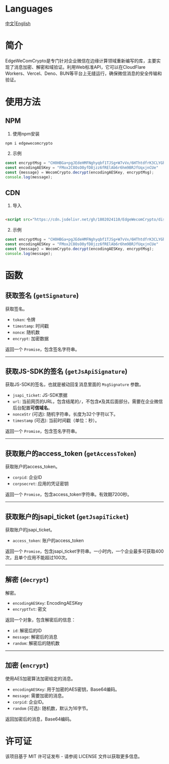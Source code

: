 # Languages

[中文](./README.md)|[English](./README.en.md)

# 简介

EdgeWeComCrypto是专门针对企业微信在边缘计算领域重新编写的库，主要实现了消息加密、解密和域验证。利用Web标准API，它可以在CloudFlare
Workers、Vercel、Deno、BUN等平台上无缝运行，确保微信消息的安全传输和验证。

# 使用方法
## NPM

1. 使用npm安装

```npm
npm i edgewecomcrypto
```

2. 示例

```js
const encryptMsg = "CH0HBGa+pgJEdeHMFNghyqbf1TJSg+W7vVx/6HThtdfrK3CLYGhEcUC/2Ayfecgck+/MxeRNOb0ZgtBzIBZso4+2LZU11zLQyDx++txixg7tYDrnE/aicQo65AdR6vMcBFb47xUK8vjC8EbQElQhzlVcb9QOlTLYIw6eAksyAJ85WL2XPha0Q5MgiowUSD98movbhdwGc3SV580qhQWtNZsVAp2ghi2EcNPxk36a8itTtlZsPHXcdy1mR4HhYlSrZVhlnz4mkfzVu9zo0wVu1zQ9JT2iKMaeDSya6C7ffZWwY1CXBeWnTpf4urs7GvFyMM6n8vVHCTHRFXGpHfvxccWvz0YgR75xjTpUzk6nOID1s761/efsymuPNLkZ5XCw453pErAloXiMMJ3SED+UMA=="
const encodingAESKey = "FMox2C8OsO0yfD8jzz6fRElAb6r6hm9BRJfUqxjnCUe"
const {message} = WecomCrypto.decrypt(encodingAESKey, encryptMsg);
console.log(message);
```
## CDN
1. 导入
```html

<script src="https://cdn.jsdelivr.net/gh/1802024110/EdgeWecomCrypto/dist/index.min.js"></script>
```
2. 示例

```js
const encryptMsg = "CH0HBGa+pgJEdeHMFNghyqbf1TJSg+W7vVx/6HThtdfrK3CLYGhEcUC/2Ayfecgck+/MxeRNOb0ZgtBzIBZso4+2LZU11zLQyDx++txixg7tYDrnE/aicQo65AdR6vMcBFb47xUK8vjC8EbQElQhzlVcb9QOlTLYIw6eAksyAJ85WL2XPha0Q5MgiowUSD98movbhdwGc3SV580qhQWtNZsVAp2ghi2EcNPxk36a8itTtlZsPHXcdy1mR4HhYlSrZVhlnz4mkfzVu9zo0wVu1zQ9JT2iKMaeDSya6C7ffZWwY1CXBeWnTpf4urs7GvFyMM6n8vVHCTHRFXGpHfvxccWvz0YgR75xjTpUzk6nOID1s761/efsymuPNLkZ5XCw453pErAloXiMMJ3SED+UMA=="
const encodingAESKey = "FMox2C8OsO0yfD8jzz6fRElAb6r6hm9BRJfUqxjnCUe"
const {message} = WecomCrypto.decrypt(encodingAESKey, encryptMsg);
console.log(message);
```

# 函数

## 获取签名 (`getSignature`)

获取签名。

- `token`: 令牌
- `timestamp`: 时间戳
- `nonce`: 随机数
- `encrypt`: 加密数据

返回一个 `Promise`，包含签名字符串。

---

## 获取JS-SDK的签名 (`getJsApiSignature`)

获取JS-SDK的签名，也就是被动回复消息里面的 `MsgSignature` 参数。

- `jsapi_ticket`: JS-SDK票据
- `url`: 当前网页的URL，包含结尾的`/`，不包含`#`及其后面部分。需要在企业微信后台配置**可信域名**。
- `nonceStr` (可选): 随机字符串，长度为32个字符以下。
- `timestamp` (可选): 当前时间戳（单位：秒）。

返回一个 `Promise`，包含签名字符串。

---

## 获取账户的access_token (`getAccessToken`)

获取账户的access_token。

- `corpid`: 企业ID
- `corpsecret`: 应用的凭证密钥

返回一个 `Promise`，包含access_token字符串。有效期7200秒。

---

## 获取账户的jsapi_ticket (`getJsapiTicket`)

获取账户的jsapi_ticket。

- `access_token`: 账户的access_token

返回一个 `Promise`，包含jsapi_ticket字符串。一小时内，一个企业最多可获取400次，且单个应用不能超过100次。

---

## 解密 (`decrypt`)

解密。

- `encodingAESKey`: EncodingAESKey
- `encryptTxt`: 密文

返回一个对象，包含解密后的信息：

- `id`: 解密后的ID
- `message`: 解密后的消息
- `random`: 解密后的随机数

---

## 加密 (`encrypt`)

使用AES加密算法加密给定的消息。

- `encodingAESKey`: 用于加密的AES密钥，Base64编码。
- `message`: 需要加密的消息。
- `corpid`: 企业ID。
- `random` (可选): 随机数，默认为16字节。

返回加密后的消息，Base64编码。

# 许可证

该项目基于 MIT 许可证发布 - 请参阅 LICENSE 文件以获取更多信息。

